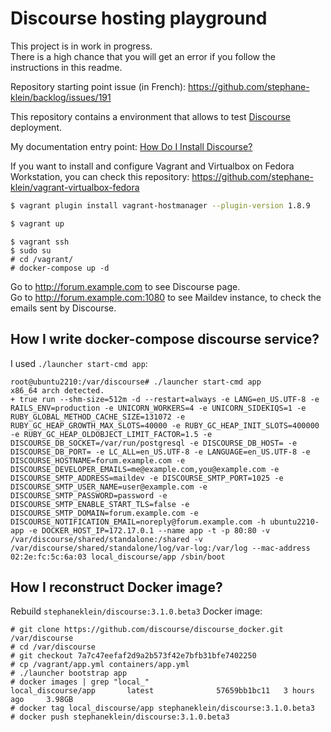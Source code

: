 # Discourse hosting playground

This project is in work in progress.  
There is a high chance that you will get an error if you follow the instructions in this readme.

Repository starting point issue (in French): https://github.com/stephane-klein/backlog/issues/191

This repository contains a environment that allows to test [Discourse](https://github.com/discourse/discourse) deployment.

My documentation entry point: [How Do I Install Discourse?](https://github.com/discourse/discourse/blob/main/docs/INSTALL.md)

If you want to install and configure Vagrant and Virtualbox on Fedora Workstation, you can check this repository: https://github.com/stephane-klein/vagrant-virtualbox-fedora


```sh
$ vagrant plugin install vagrant-hostmanager --plugin-version 1.8.9
```

```sh
$ vagrant up
```

```
$ vagrant ssh
$ sudo su
# cd /vagrant/
# docker-compose up -d
```

Go to http://forum.example.com to see Discourse page.  
Go to http://forum.example.com:1080 to see Maildev instance, to check the emails sent by Discourse.

## How I write docker-compose discourse service?

I used `./launcher start-cmd app`:

```
root@ubuntu2210:/var/discourse# ./launcher start-cmd app
x86_64 arch detected.
+ true run --shm-size=512m -d --restart=always -e LANG=en_US.UTF-8 -e RAILS_ENV=production -e UNICORN_WORKERS=4 -e UNICORN_SIDEKIQS=1 -e RUBY_GLOBAL_METHOD_CACHE_SIZE=131072 -e RUBY_GC_HEAP_GROWTH_MAX_SLOTS=40000 -e RUBY_GC_HEAP_INIT_SLOTS=400000 -e RUBY_GC_HEAP_OLDOBJECT_LIMIT_FACTOR=1.5 -e DISCOURSE_DB_SOCKET=/var/run/postgresql -e DISCOURSE_DB_HOST= -e DISCOURSE_DB_PORT= -e LC_ALL=en_US.UTF-8 -e LANGUAGE=en_US.UTF-8 -e DISCOURSE_HOSTNAME=forum.example.com -e DISCOURSE_DEVELOPER_EMAILS=me@example.com,you@example.com -e DISCOURSE_SMTP_ADDRESS=maildev -e DISCOURSE_SMTP_PORT=1025 -e DISCOURSE_SMTP_USER_NAME=user@example.com -e DISCOURSE_SMTP_PASSWORD=password -e DISCOURSE_SMTP_ENABLE_START_TLS=false -e DISCOURSE_SMTP_DOMAIN=forum.example.com -e DISCOURSE_NOTIFICATION_EMAIL=noreply@forum.example.com -h ubuntu2210-app -e DOCKER_HOST_IP=172.17.0.1 --name app -t -p 80:80 -v /var/discourse/shared/standalone:/shared -v /var/discourse/shared/standalone/log/var-log:/var/log --mac-address 02:2e:fc:5c:6a:03 local_discourse/app /sbin/boot
```


## How I reconstruct Docker image?

Rebuild `stephaneklein/discourse:3.1.0.beta3` Docker image:

```
# git clone https://github.com/discourse/discourse_docker.git /var/discourse
# cd /var/discourse
# git checkout 7a7c47eefaf2d9a2b573f42e7bfb31bfe7402250 
# cp /vagrant/app.yml containers/app.yml
# ./launcher bootstrap app
# docker images | grep "local_"
local_discourse/app       latest              57659bb1bc11   3 hours ago     3.98GB
# docker tag local_discourse/app stephaneklein/discourse:3.1.0.beta3
# docker push stephaneklein/discourse:3.1.0.beta3
```
